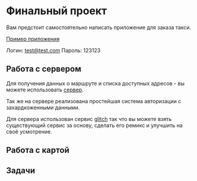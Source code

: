 # Финальный проект

Вам предстоит самостоятельно написать приложение для заказа такси.

[Пример приложения](https://pensive-gates-d31754.netlify.com/)

Логин: test@test.com
Пароль: 123123

## Работа с сервером

Для получения данных о маршруте и списка доступных адресов - вы можете использовать [сервер](https://puffy-morning.glitch.me/).

Так же на сервере реализована простейшая система авторизации с захардкоженными данными.

Для сервера использован сервис [glitch](https://glitch.com/) так что вы можете взять существующий сервис за основу, сделать его ремикс и улучшить на своё усмотрение.

## Работа с картой

## Задачи
